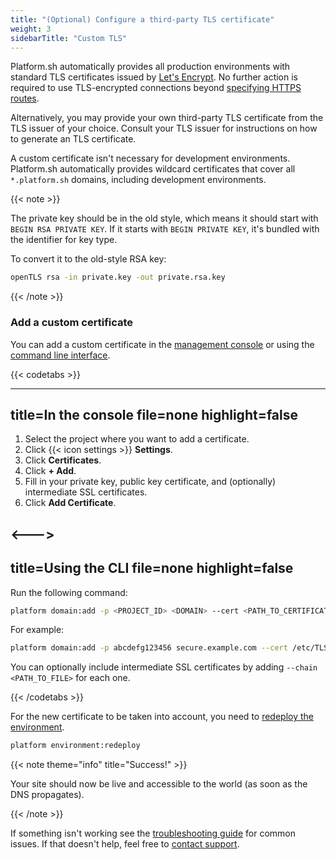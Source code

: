 ```yaml
---
title: "(Optional) Configure a third-party TLS certificate"
weight: 3
sidebarTitle: "Custom TLS"
---
```


Platform.sh automatically provides all production environments with standard TLS certificates issued by [Let's Encrypt](https://letsencrypt.org/).
No further action is required to use TLS-encrypted connections beyond [specifying HTTPS routes](../../define-routes/https.md).

Alternatively, you may provide your own third-party TLS certificate from the TLS issuer of your choice.
Consult your TLS issuer for instructions on how to generate an TLS certificate.

A custom certificate isn't necessary for development environments.
Platform.sh automatically provides wildcard certificates that cover all `*.platform.sh` domains, including development environments.

{{< note >}}

The private key should be in the old style, which means it should start with `BEGIN RSA PRIVATE KEY`.
If it starts with `BEGIN PRIVATE KEY`, it's bundled with the identifier for key type.

To convert it to the old-style RSA key:

```bash
openTLS rsa -in private.key -out private.rsa.key
```

{{< /note >}}

### Add a custom certificate

You can add a custom certificate in the [management console](/administration/web/_index.md)
or using the [command line interface](../../development/cli/_index.md).

{{< codetabs >}}

---
title=In the console
file=none
highlight=false
---

<!--This is in HTML to get the icon not to break the list. -->
<ol>
  <li>Select the project where you want to add a certificate.</li>
  <li>Click {{< icon settings >}} <strong>Settings</strong>.</li>
  <li>Click <strong>Certificates</strong>.</li>
  <li>Click <strong>+ Add</strong>.</li>
  <li>Fill in your private key, public key certificate, and (optionally) intermediate SSL certificates.</li>
  <li>Click <strong>Add Certificate</strong>.</li>
</ol>

<--->
---
title=Using the CLI
file=none
highlight=false
---

Run the following command:

```bash
platform domain:add -p <PROJECT_ID> <DOMAIN> --cert <PATH_TO_CERTIFICATE_FILE> --key <PATH_TO_PRIVATE_KEY_FILE>
```

For example:

```bash
platform domain:add -p abcdefg123456 secure.example.com --cert /etc/TLS/private/secure-example-com.crt --key /etc/TLS/private/secure-example-com.key
```

You can optionally include intermediate SSL certificates by adding `--chain <PATH_TO_FILE>` for each one.

{{< /codetabs >}}

For the new certificate to be taken into account, you need to [redeploy the environment](../../development/troubleshoot.md#force-a-redeploy).

```bash
platform environment:redeploy
```

{{< note theme="info" title="Success!" >}}

Your site should now be live and accessible to the world (as soon as the DNS propagates).

{{< /note >}}

If something isn't working see the [troubleshooting guide](/domains/troubleshoot.md) for common issues.
If that doesn't help, feel free to [contact support](../../overview/get-support.md).
